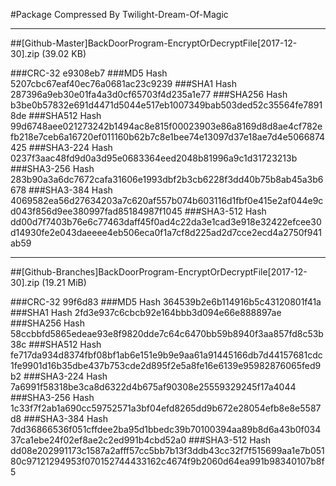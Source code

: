 #Package Compressed By Twilight-Dream-Of-Magic

-----

##[Github-Master]BackDoorProgram-EncryptOrDecryptFile[2017-12-30].zip (39.02 KB)

###CRC-32			e9308eb7
###MD5 Hash			5207cbc67eaf40ec76a0681ac23c9239
###SHA1 Hash		287396a9eb30e01fa4a3d0cf65703f4d235a1e77
###SHA256 Hash		b3be0b57832e691d4471d5044e517eb1007349bab503ded52c35564fe78918de
###SHA512 Hash		99d6748aee021273242b1494ac8e815f00023903e86a8169d8d8ae4cf782efb218e7ceb6a16720ef011160b62b7c8e1bee74e13097d37e18ae7d4e5066874425
###SHA3-224 Hash	0237f3aac48fd9d0a3d95e0683364eed2048b81996a9c1d31723213b
###SHA3-256 Hash	283b90a3a6dc7672cafa31606e1993dbf2b3cb6228f3dd40b75b8ab45a3b6678
###SHA3-384 Hash	4069582ea56d27634203a7c620af557b074b603116d1fbf0e415e2af044e9cd043f856d9ee380997fad85184987f1045
###SHA3-512 Hash	dd00d7f7403b76e6c77463daff45f0ad4c22da3e1cad3e918e32422efcee30d14930fe2e043daeeee4eb506eca0f1a7cf8d225ad2d7cce2ecd4a2750f941ab59

-----

##[Github-Branches]BackDoorProgram-EncryptOrDecryptFile[2017-12-30].zip (19.21 MiB)

###CRC-32				99f6d83
###MD5 Hash				364539b2e6b114916b5c43120801f41a
###SHA1 Hash			2fd3e937c6cbcb92e164bbb3d094e66e888897ae
###SHA256 Hash			58ccbbfd5865edeae93e8f9820dde7c64c6470bb59b8940f3aa857fd8c53b38c
###SHA512 Hash			fe717da934d8374fbf08bf1ab6e151e9b9e9aa61a91445166db7d44157681cdc1fe9901d16b35dbe437b753cde2d895f2e5a8fe16e6139e95982876065fed9b2
###SHA3-224 Hash		7a6991f58318be3ca8d6322d4b675af90308e25559329245f17a4044
###SHA3-256 Hash		1c33f7f2ab1a690cc59752571a3bf04efd8265dd9b672e28054efb8e8e5587d8
###SHA3-384 Hash		7dd36866536f051cffdee2ba95d1bbedc39b70100394aa89b8d6a43b0f03437ca1ebe24f02ef8ae2c2ed991b4cbd52a0
###SHA3-512 Hash		dd08e202991173c1587a2afff57cc5bb7b13f3ddb43cc32f7f515699aa1e7b05180c97121294953f070152744433162c4674f9b2060d64ea991b98340107b8f5